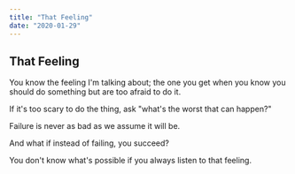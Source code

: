 ```yaml
---
title: "That Feeling"
date: "2020-01-29"
---
```


## That Feeling

You know the feeling I'm talking about; the one you 
get when you know you 
should do something but are too afraid to do it.

If it's too scary to do the thing, ask "what's the
worst that can happen?"

Failure is never as bad as we assume it will be.

And what if instead of failing, you succeed?

You don't know what's possible if you always
listen to that feeling.
